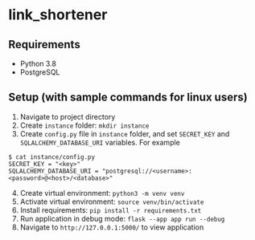 # link_shortener

## Requirements
- Python 3.8
- PostgreSQL

## Setup (with sample commands for linux users)

1. Navigate to project directory
2. Create `instance` folder: `mkdir instance`
3. Create `config.py` file in `instance` folder, and set `SECRET_KEY` and `SQLALCHEMY_DATABASE_URI` variables. For example
```
$ cat instance/config.py
SECRET_KEY = "<key>"
SQLALCHEMY_DATABASE_URI = "postgresql://<username>:<password>@<host>/<database>"
```
4. Create virtual environment: `python3 -m venv venv`
5. Activate virtual environment: `source venv/bin/activate`
6. Install requirements: `pip install -r requirements.txt`
7. Run application in debug mode: `flask --app app run --debug`
8. Navigate to `http://127.0.0.1:5000/` to view application
